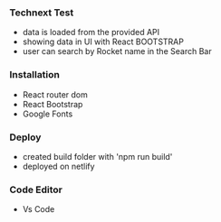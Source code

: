 ### Technext Test

* data is loaded from the provided API
* showing data in UI with React BOOTSTRAP
* user can search by Rocket name in the Search Bar

### Installation

* React router dom
* React Bootstrap
* Google Fonts

### Deploy
* created build folder with 'npm run build'
* deployed on netlify

### Code Editor

* Vs Code